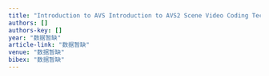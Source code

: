 ```yaml
---
title: "Introduction to AVS Introduction to AVS2 Scene Video Coding Techniques Scene Video Coding Techniques"
authors: []
authors-key: []
year: "数据暂缺"
article-link: "数据暂缺"
venue: "数据暂缺"
bibex: "数据暂缺"
---
```

